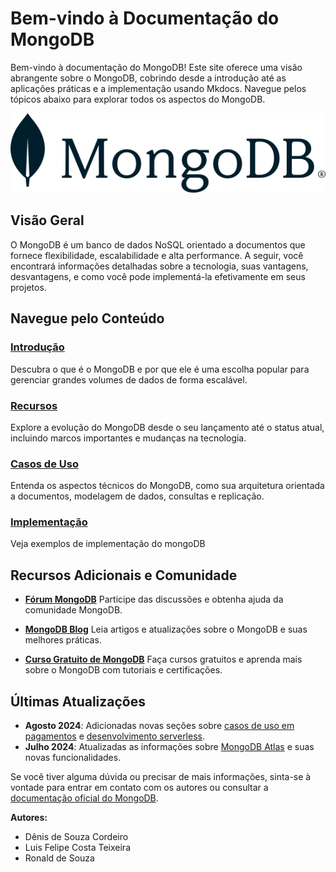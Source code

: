 # Bem-vindo à Documentação do MongoDB

Bem-vindo à documentação do MongoDB! Este site oferece uma visão abrangente sobre o MongoDB, cobrindo desde a introdução até as aplicações práticas e a implementação usando Mkdocs. Navegue pelos tópicos abaixo para explorar todos os aspectos do MongoDB.

![Logo MongoDB](./imgs/logoMongoDB.svg)

## Visão Geral

O MongoDB é um banco de dados NoSQL orientado a documentos que fornece flexibilidade, escalabilidade e alta performance. A seguir, você encontrará informações detalhadas sobre a tecnologia, suas vantagens, desvantagens, e como você pode implementá-la efetivamente em seus projetos.

## Navegue pelo Conteúdo

### [Introdução](introducao.md)
Descubra o que é o MongoDB e por que ele é uma escolha popular para gerenciar grandes volumes de dados de forma escalável.

### [Recursos](recursos.md)
Explore a evolução do MongoDB desde o seu lançamento até o status atual, incluindo marcos importantes e mudanças na tecnologia.

### [Casos de Uso](solucoes.md)
Entenda os aspectos técnicos do MongoDB, como sua arquitetura orientada a documentos, modelagem de dados, consultas e replicação.

### [Implementação](implementacao.md)
Veja exemplos de implementação do mongoDB

## Recursos Adicionais e Comunidade

- **[Fórum MongoDB](https://www.mongodb.com/community/forums)**
  Participe das discussões e obtenha ajuda da comunidade MongoDB.

- **[MongoDB Blog](https://www.mongodb.com/blog)**
  Leia artigos e atualizações sobre o MongoDB e suas melhores práticas.

- **[Curso Gratuito de MongoDB](https://university.mongodb.com)**
  Faça cursos gratuitos e aprenda mais sobre o MongoDB com tutoriais e certificações.


## Últimas Atualizações

- **Agosto 2024**: Adicionadas novas seções sobre [casos de uso em pagamentos](solucoes.md#pagamentos) e [desenvolvimento serverless](solucoes.md#desenvolvimento-serverless).
- **Julho 2024**: Atualizadas as informações sobre [MongoDB Atlas](recursos.md#mongodb-atlas) e suas novas funcionalidades.

Se você tiver alguma dúvida ou precisar de mais informações, sinta-se à vontade para entrar em contato com os autores ou consultar a [documentação oficial do MongoDB](https://www.mongodb.com/).

**Autores:**
- Dênis de Souza Cordeiro
- Luis Felipe Costa Teixeira
- Ronald de Souza
